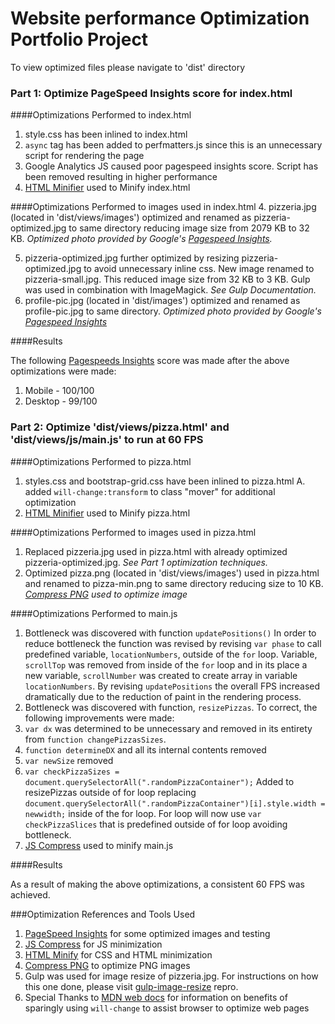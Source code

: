 # Website performance Optimization Portfolio Project

To view optimized files please navigate to 'dist' directory

### Part 1: Optimize PageSpeed Insights score for index.html

####Optimizations Performed to index.html

1. style.css has been inlined to index.html
2. `async` tag has been added to perfmatters.js since this is an unnecessary script for rendering the page
3. Google Analytics JS caused poor pagespeed insights score. Script has been removed resulting in higher performance
4. [HTML Minifier](https://kangax.github.io/html-minifier/) used to Minify index.html

####Optimizations Performed to images used in index.html
4.  pizzeria.jpg (located in 'dist/views/images') optimized and renamed as pizzeria-optimized.jpg to same directory reducing image size from 2079 KB to 32 KB. *Optimized photo provided by Google's [Pagespeed Insights](https://developers.google.com/speed/pagespeed/insights/).*

5. pizzeria-optimized.jpg further optimized by resizing pizzeria-optimized.jpg to avoid unnecessary inline css. New image renamed to pizzeria-small.jpg. This reduced image size from 32 KB to 3 KB. Gulp was used in combination with ImageMagick. *See Gulp Documentation.*
5. profile-pic.jpg (located in 'dist/images') optimized and renamed as profile-pic.jpg to same directory. *Optimized photo provided by Google's [Pagespeed Insights](https://developers.google.com/speed/pagespeed/insights/)*

####Results

The following [Pagespeeds Insights](https://developers.google.com/speed/pagespeed/insights/) score was made after the above optimizations were made:

1. Mobile - 100/100
2. Desktop - 99/100

### Part 2: Optimize 'dist/views/pizza.html' and 'dist/views/js/main.js' to run at 60 FPS

####Optimizations Performed to pizza.html
1. styles.css and bootstrap-grid.css have been inlined to pizza.html
A. added `will-change:transform` to class "mover" for additional optimization
2. [HTML Minifier](https://kangax.github.io/html-minifier/) used to Minify pizza.html

####Optimizations Performed to images used in pizza.html
1. Replaced pizzeria.jpg used in pizza.html with already optimized pizzeria-optimized.jpg. *See Part 1 optimization techniques.*
2. Optimized pizza.png (located in 'dist/views/images') used in pizza.html and renamed to pizza-min.png to same directory reducing size to 10 KB. *[Compress PNG](http://compresspng.com/) used to optimize image*

####Optimizations Performed to main.js

1. Bottleneck was discovered with function `updatePositions()` In order to reduce bottleneck the function was revised by revising `var phase` to call predefined variable, `locationNumbers`, outside of the `for` loop. Variable, `scrollTop` was removed from inside of the `for` loop and in its place a new variable, `scrollNumber` was created to create array in variable `locationNumbers`. By revising `updatePositions` the overall FPS increased dramatically due to the reduction of paint in the rendering process.
2. Bottleneck was discovered with function, `resizePizzas`. To correct, the following improvements were made:
 1. `var dx` was determined to be unnecessary and removed in its entirety from `function changePizzasSizes`.
 2. `function determineDX` and all its internal contents removed
 3. `var newSize` removed
 4. `var checkPizzaSizes = document.querySelectorAll(".randomPizzaContainer");` Added to resizePizzas outside of for loop replacing `document.querySelectorAll(".randomPizzaContainer")[i].style.width = newwidth;` inside of the for loop. For loop will now use `var checkPizzaSlices` that is predefined outside of for loop avoiding bottleneck.
3. [JS Compress](https://jscompress.com/) used to minify main.js

####Results

As a result of making the above optimizations, a consistent 60 FPS was achieved.

###Optimization References and Tools Used

1. [PageSpeed Insights](https://developers.google.com/speed/pagespeed/insights/?hl=en-US&utm_source=PSI&utm_medium=incoming-link&utm_campaign=PSI) for some optimized images and testing
2. [JS Compress](https://jscompress.com/) for JS minimization
3. [HTML Minify](https://kangax.github.io/html-minifier/) for CSS and HTML minimization
4. [Compress PNG](http://compresspng.com/) to optimize PNG images
5. Gulp was used for image resize of pizzeria.jpg. For instructions on how this one done, please visit [gulp-image-resize](https://www.npmjs.com/package/gulp-image-resize) repro.
6. Special Thanks to [MDN web docs](https://developer.mozilla.org/en-US/) for information on benefits of sparingly using `will-change` to assist browser to optimize web pages
